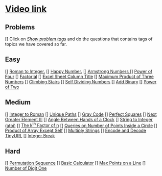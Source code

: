 # [Video link](https://youtu.be/lmSpZ0bjCyQ)

## Problems
[] Click on [*Show problem tags*](https://leetcode.com/tag/math/) and do the questions that contains tags of topics we have covered so far.

## Easy
[] [Roman to Integer.](https://leetcode.com/problems/roman-to-integer/)
[] [Happy Number.](https://leetcode.com/problems/happy-number/)
[] [Armstrong Numbers ](https://practice.geeksforgeeks.org/problems/armstrong-numbers2727/1/?category[]=Mathematical&category[]=Mathematical&page=2&query=category[]Mathematicalpage2category[]Mathematical)
[] [Power of Four](https://leetcode.com/problems/power-of-four/)
[] [Factorial](https://practice.geeksforgeeks.org/problems/factorial5739/1/?category[]=Mathematical&category[]=Mathematical&page=3&query=category[]Mathematicalpage3category[]Mathematical)
[] [Excel Sheet Column Title](https://leetcode.com/problems/excel-sheet-column-title/)
[] [Maximum Product of Three Numbers](https://leetcode.com/problems/maximum-product-of-three-numbers/)
[] [Climbing Stairs](https://leetcode.com/problems/climbing-stairs/)
[] [Self Dividing Numbers](https://leetcode.com/problems/self-dividing-numbers/)
[] [Add Binary](https://leetcode.com/problems/add-binary/)
[] [Power of Two](https://leetcode.com/problems/power-of-two/)

## Medium
[] [Integer to Roman](https://leetcode.com/problems/integer-to-roman/)
[] [Unique Paths](https://leetcode.com/problems/unique-paths/)
[] [Gray Code](https://leetcode.com/problems/gray-code/)
[] [Perfect Squares](https://leetcode.com/problems/perfect-squares/)
[] [Next Greater Element III](https://leetcode.com/problems/next-greater-element-iii/)
[] [Angle Between Hands of a Clock](https://leetcode.com/problems/angle-between-hands-of-a-clock/)
[] [String to Integer (atoi)](https://leetcode.com/problems/string-to-integer-atoi/)
[] [The k<sup>th</sup> Factor of n](https://leetcode.com/problems/the-kth-factor-of-n/)
[] [Queries on Number of Points Inside a Circle](https://leetcode.com/problems/queries-on-number-of-points-inside-a-circle/)
[] [Product of Array Except Self](https://leetcode.com/problems/product-of-array-except-self/)
[] [Multiply Strings](https://leetcode.com/problems/multiply-strings/)
[] [Encode and Decode TinyURL](https://leetcode.com/problems/encode-and-decode-tinyurl/)
[] [Integer Break](https://leetcode.com/problems/integer-break/)


## Hard
[] [Permutation Sequence](https://leetcode.com/problems/permutation-sequence/)
[] [Basic Calculator](https://leetcode.com/problems/basic-calculator/)
[] [Max Points on a Line](https://leetcode.com/problems/max-points-on-a-line/)
[] [Number of Digit One](https://leetcode.com/problems/number-of-digit-one/)

